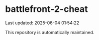 # battlefront-2-cheat

Last updated: 2025-06-04 01:54:22

This repository is automatically maintained.
